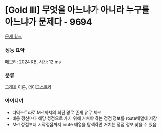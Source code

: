 # [Gold III] 무엇을 아느냐가 아니라 누구를 아느냐가 문제다 - 9694 

[문제 링크](https://www.acmicpc.net/problem/9694) 

### 성능 요약

메모리: 2024 KB, 시간: 12 ms

### 분류

그래프 이론, 데이크스트라

### 아이디어
- 다익스트라로 M-1까지의 최단 경로 존재 유무 체크
- 비용 갱신마다 해당 정점으로 가기 위해 거쳐야 하는 정점 정보를 route배열에 저장
- M-1 정점부터 시작정점까지 route 배열을 탐색하면 거치는 정점 정보 찾을 수 있음
